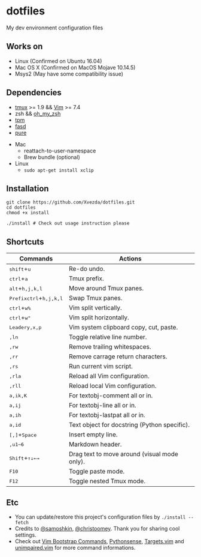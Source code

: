 # dotfiles
My dev environment configuration files

## Works on
- Linux (Confirmed on Ubuntu 16.04)
- Mac OS X (Confirmed on MacOS Mojave 10.14.5)
- Msys2 (May have some compatibility issue)

## Dependencies
- [tmux](https://github.com/tmux/tmux) >= 1.9 && [Vim](https://www.vim.org/) >= 7.4
- zsh && [oh_my_zsh](https://ohmyz.sh/)
- [tpm](https://github.com/tmux-plugins/tpm#tmux-plugin-manager)
- [fasd](https://github.com/clvv/fasd#install)
- [pure](https://github.com/sindresorhus/pure#manually)

* Mac
    * reattach-to-user-namespace
    * Brew bundle (optional)
* Linux
    * `sudo apt-get install xclip`

## Installation
```
git clone https://github.com/Xvezda/dotfiles.git
cd dotfiles
chmod +x install

./install # Check out usage instruction please
```

## Shortcuts
Commands | Actions
--- | ---
<kbd>shift</kbd>+<kbd>u</kbd> | Re-do undo.
<kbd>ctrl</kbd>+<kbd>a</kbd> | Tmux prefix.
<kbd>alt</kbd>+<kbd>h,j,k,l</kbd> | Move around Tmux panes.
<kbd>Prefix</kbd><kbd>ctrl</kbd>+<kbd>h,j,k,l</kbd> | Swap Tmux panes.
<kbd>ctrl</kbd>+<kbd>w</kbd><kbd>%</kbd> | Vim split vertically.
<kbd>ctrl</kbd>+<kbd>w</kbd><kbd>"</kbd> | Vim split horizontally.
<kbd>Leader</kbd><kbd>y,x,p</kbd> | Vim system clipboard copy, cut, paste.
<kbd>,</kbd><kbd>l</kbd><kbd>n</kbd> | Toggle relative line number.
<kbd>,</kbd><kbd>r</kbd><kbd>w</kbd> | Remove trailing whitespaces.
<kbd>,</kbd><kbd>r</kbd><kbd>r</kbd> | Remove carrage return characters.
<kbd>,</kbd><kbd>r</kbd><kbd>s</kbd> | Run current vim script.
<kbd>,</kbd><kbd>r</kbd><kbd>l</kbd><kbd>a</kbd> | Reload all Vim configuration.
<kbd>,</kbd><kbd>r</kbd><kbd>l</kbd><kbd>l</kbd> | Reload local Vim configuration.
<kbd>a,i</kbd><kbd>k,K</kbd> | For textobj-comment all or in.
<kbd>a,i</kbd><kbd>j</kbd> | For textobj-line all or in.
<kbd>a,i</kbd><kbd>h</kbd> | For textobj-lastpat all or in.
<kbd>a,i</kbd><kbd>d</kbd> | Text object for docstring (Python specific).
<kbd>[,]</kbd>+<kbd>Space</kbd> | Insert empty line.
<kbd>,</kbd><kbd>u</kbd><kbd>1~6</kbd> | Markdown header.
<kbd>Shift</kbd>+<kbd>&uparrow;</kbd><kbd>&downarrow;</kbd><kbd>&leftarrow;</kbd><kbd>&rightarrow;</kbd> | Drag text to move around (visual mode only).
<kbd>F10</kbd> | Toggle paste mode.
<kbd>F12</kbd> | Toggle nested Tmux mode.

## Etc
* You can update/restore this project's configuration files by
`./install --fetch`
* Credits to [@samoshkin](https://github.com/samoshkin/tmux-config/), [@christoomey](https://github.com/christoomey/dotfiles). Thank you for sharing cool settings.
* Check out [Vim Bootstrap Commands](https://github.com/avelino/vim-bootstrap#commands), [Pythonsense](https://github.com/jeetsukumaran/vim-pythonsense), [Targets.vim](https://github.com/wellle/targets.vim) and [unimpaired.vim](https://github.com/tpope/vim-unimpaired) for more command informations.
